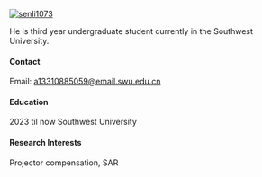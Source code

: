 

[![senli1073](https://img.shields.io/badge/senli1073-github-blue?logo=github)](https://github.com/senli1073)

He is third year undergraduate student currently in the Southwest University.

#### Contact

Email: a13310885059@email.swu.edu.cn

#### Education
2023 til now Southwest University

#### Research Interests
Projector compensation, SAR 

